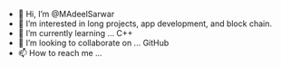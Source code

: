 - 👋 Hi, I’m @MAdeelSarwar
- 👀 I’m interested in long projects, app development, and block chain.
- 🌱 I’m currently learning ... C++
- 💞️ I’m looking to collaborate on ... GitHub
- 📫 How to reach me ...

<!---
MAdeelSarwar/MAdeelSarwar is a ✨ special ✨ repository because its `README.md` (this file) appears on your GitHub profile.
You can click the Preview link to take a look at your changes.
--->
